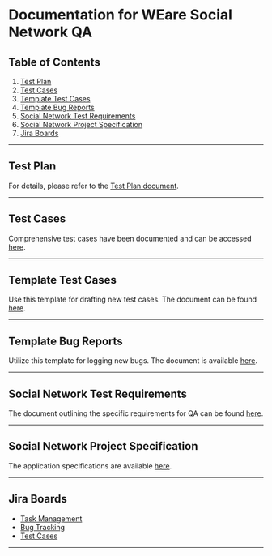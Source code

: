 # Documentation for WEare Social Network QA

## Table of Contents
1. [Test Plan](./Test-Plan.md)
2. [Test Cases](./Test-Cases.md)
3. [Template Test Cases](./Template-Test-Cases.md)
4. [Template Bug Reports](./Template-Bug-Reports.md)
5. [Social Network Test Requirements](./Social-Network-Test-Requirements.md)
6. [Social Network Project Specification](./Social-Network-Project-Specification.md)
7. [Jira Boards](#jira-boards)

---

## Test Plan
For details, please refer to the [Test Plan document](./TEST_PLAN_WEare_Social_Network.docx).

---

## Test Cases
Comprehensive test cases have been documented and can be accessed [here](./Test_Cases.xlsx).

---

## Template Test Cases
Use this template for drafting new test cases. The document can be found [here](./Test_Cases_Template.docx).

---

## Template Bug Reports
Utilize this template for logging new bugs. The document is available [here](./Bug_Template.docx).

---

## Social Network Test Requirements
The document outlining the specific requirements for QA can be found [here](./Social_Network_Test_Requirements.docx).

---

## Social Network Project Specification
The application specifications are available [here](./Social_Network_Project_Specification.docx).

---

## Jira Boards
- [Task Management](https://team4tests.atlassian.net/jira/software/projects/FPT/boards/3)
- [Bug Tracking](https://team4tests.atlassian.net/jira/software/c/projects/WA/issues)
- [Test Cases](https://team4tests.atlassian.net/jira/software/c/projects/FPW/boards/4)

---
